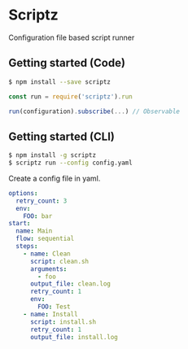# Scriptz
Configuration file based script runner

## Getting started (Code)
```bash
$ npm install --save scriptz
```

```javascript
const run = require('scriptz').run

run(configuration).subscribe(...) // Observable
```

## Getting started (CLI)
```bash
$ npm install -g scriptz
$ scriptz run --config config.yaml
```

Create a config file in yaml.

```yaml
options:
  retry_count: 3
  env:
    FOO: bar
start:
  name: Main
  flow: sequential
  steps:
    - name: Clean
      script: clean.sh
      arguments:
        - foo
      output_file: clean.log
      retry_count: 1
      env:
        FOO: Test
    - name: Install
      script: install.sh
      retry_count: 1
      output_file: install.log
```
